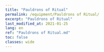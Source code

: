 ```yaml
---
title: "Pauldrons of Ritual"
permalink: /equipment/Pauldrons of Ritual/
excerpt: "Pauldrons of Ritual"
last_modified_at: 2021-01-25
lang: en
ref: "Pauldrons of Ritual.md"
toc: false
classes: wide
---
```


